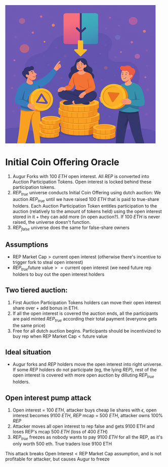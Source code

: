 
![image](images/ico_oracle.png)

# Initial Coin Offering Oracle

1) Augur Forks with 100 $ETH$ open interest. All $REP$ is converted into Auction Participation Tokens. Open interest is locked behind these participation tokens.
2) $REP_{true}$ universe conducts Initial Coin Offering using dutch auction: We auction $REP_{true}$ until we have raised 100 $ETH$ that is paid to true-share holders. Each Auction Participation Token entitles participation to the auction (relatively to the amount of tokens held) using the open interest stored in it + they can add more (in open auction?). If 100 $ETH$ is never raised, the universe doesn't function.
5) $REP_{false}$ universe does the same for false-share owners

## Assumptions
- $\text{REP Market Cap} > \text{current open interest}$ (otherwise there's incentive to trigger fork to steal open interest)
- $REP_{true} \text{future value} >= \text{current open interest}$ (we need future rep holders to buy out the open interest holders

## Two tiered auction:
1) First Auction Participation Tokens holders can move their open interest share over + add bonus in ETH.
2) If all the open interest is covered the auction ends, all the participants are paid minted $REP_{true}$ according their total payment (everyone gets the same price)
3) Free for all dutch auction begins. Participants should be incentivized to buy rep when $\text{REP Market Cap} < \text{future value}$

## Ideal situation
- Augur forks and $REP$ holders move the open interest into right universe. If some $REP$ holders do not participate (eg, the lying $REP$), rest of the open interest is covered with more open auction by dilluting $REP_{true}$ holders.

## Open interest pump attack
1) Open interest = 100 $ETH$, attacker buys cheap lie shares with $\epsilon$, open interest becomes 9100 $ETH$, $REP$ mcap = 500 $ETH$, attacker owns 100% $REP$
2) Attacker moves all open interest to rep false and gets 9100 ETH and loses REP's mcap 500 $ETH$ (loss of 400 $ETH$)
3) $REP_{true}$ freezes as nobody wants to pay 9100 $ETH$ for all the REP, as it's only worth 500 eth. True traders lose 9100 ETH

This attack breaks $\text{Open Interest} < \text{REP Market Cap}$ assumption, and is not profitable for attacker, but causes Augur to freeze
